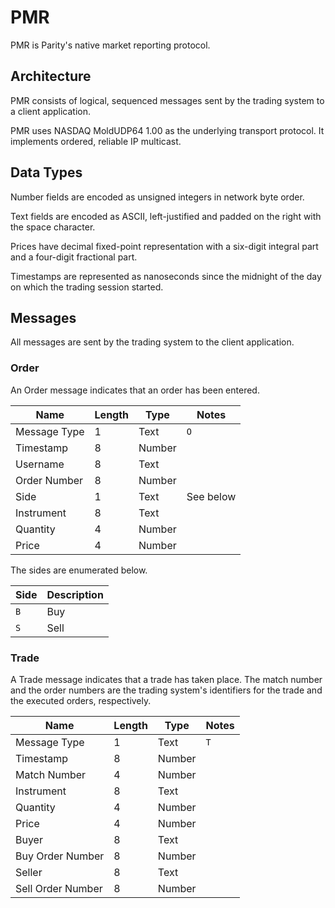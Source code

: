 PMR
===

PMR is Parity's native market reporting protocol.


Architecture
------------

PMR consists of logical, sequenced messages sent by the trading system to
a client application.

PMR uses NASDAQ MoldUDP64 1.00 as the underlying transport protocol. It
implements ordered, reliable IP multicast.


Data Types
----------

Number fields are encoded as unsigned integers in network byte order.

Text fields are encoded as ASCII, left-justified and padded on the right with
the space character.

Prices have decimal fixed-point representation with a six-digit integral part
and a four-digit fractional part.

Timestamps are represented as nanoseconds since the midnight of the day on
which the trading session started.


Messages
--------

All messages are sent by the trading system to the client application.


### Order

An Order message indicates that an order has been entered.

Name         | Length | Type   | Notes
-------------|--------|--------|----------
Message Type |      1 | Text   | `O`
Timestamp    |      8 | Number |
Username     |      8 | Text   |
Order Number |      8 | Number |
Side         |      1 | Text   | See below
Instrument   |      8 | Text   |
Quantity     |      4 | Number |
Price        |      4 | Number |

The sides are enumerated below.

Side | Description
-----|------------
`B`  | Buy
`S`  | Sell


### Trade

A Trade message indicates that a trade has taken place. The match number and
the order numbers are the trading system's identifiers for the trade and the
executed orders, respectively.

Name              | Length | Type   | Notes
------------------|--------|--------|------
Message Type      |      1 | Text   | `T`
Timestamp         |      8 | Number |
Match Number      |      4 | Number |
Instrument        |      8 | Text   |
Quantity          |      4 | Number |
Price             |      4 | Number |
Buyer             |      8 | Text   |
Buy Order Number  |      8 | Number |
Seller            |      8 | Text   |
Sell Order Number |      8 | Number |
